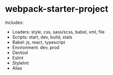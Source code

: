 # webpack-starter-project

Includes:

- Loaders: style, css, sass/scss, babel, xml, file
- Scripts: start, dev, build, stats
- Babel:  js, react, typescript
- Environment: dev, prod
- Devtool
- Eslint
- Stylelint
- Alias
